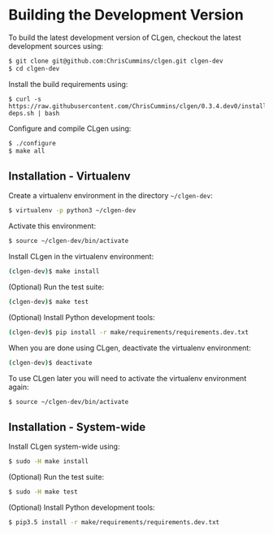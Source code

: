 # Building the Development Version

To build the latest development version of CLgen, checkout the latest
development sources using:

```sh
$ git clone git@github.com:ChrisCummins/clgen.git clgen-dev
$ cd clgen-dev
```

Install the build requirements using:

```
$ curl -s https://raw.githubusercontent.com/ChrisCummins/clgen/0.3.4.dev0/install-deps.sh | bash
```

Configure and compile CLgen using:

```sh
$ ./configure
$ make all
```

Installation - Virtualenv
-------------------------

Create a virtualenv environment in the directory `~/clgen-dev`:

```sh
$ virtualenv -p python3 ~/clgen-dev
```

Activate this environment:

```sh
$ source ~/clgen-dev/bin/activate
```

Install CLgen in the virtualenv environment:

```sh
(clgen-dev)$ make install
```

(Optional) Run the test suite:

```sh
(clgen-dev)$ make test
```

(Optional) Install Python development tools:

```sh
(clgen-dev)$ pip install -r make/requirements/requirements.dev.txt
```

When you are done using CLgen, deactivate the virtualenv environment:

```sh
(clgen-dev)$ deactivate
```

To use CLgen later you will need to activate the virtualenv environment again:

```sh
$ source ~/clgen-dev/bin/activate
```


Installation - System-wide
--------------------------

Install CLgen system-wide using:

```sh
$ sudo -H make install
```

(Optional) Run the test suite:

```sh
$ sudo -H make test
```

(Optional) Install Python development tools:

```sh
$ pip3.5 install -r make/requirements/requirements.dev.txt
```

